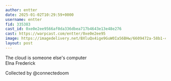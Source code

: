 ```yaml
---
author: entter
date: 2025-01-02T10:29:59+0000
username: entter
fid: 335383
cast_id: 0xe0e2ee9566af0da336dbea717b4643e13e48e276
cast: https://warpcast.com/entter/0xe0e2ee95
image: https://imagedelivery.net/BXluQx4ige9GuW0Ia56BHw/6609472a-58b1-4aad-d13d-224542754500/original
layout: post
---
```

The cloud is someone else's computer  
Elna Frederick  
  
Collected by @connectedoom  

<img src='https://imagedelivery.net/BXluQx4ige9GuW0Ia56BHw/6609472a-58b1-4aad-d13d-224542754500/original' alt='' referrerpolicy='no-referrer'/>